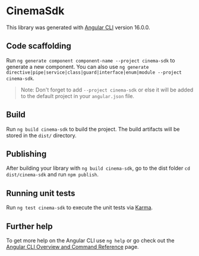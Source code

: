 # CinemaSdk

This library was generated with [Angular CLI](https://github.com/angular/angular-cli) version 16.0.0.

## Code scaffolding

Run `ng generate component component-name --project cinema-sdk` to generate a new component. You can also use `ng generate directive|pipe|service|class|guard|interface|enum|module --project cinema-sdk`.
> Note: Don't forget to add `--project cinema-sdk` or else it will be added to the default project in your `angular.json` file. 

## Build

Run `ng build cinema-sdk` to build the project. The build artifacts will be stored in the `dist/` directory.

## Publishing

After building your library with `ng build cinema-sdk`, go to the dist folder `cd dist/cinema-sdk` and run `npm publish`.

## Running unit tests

Run `ng test cinema-sdk` to execute the unit tests via [Karma](https://karma-runner.github.io).

## Further help

To get more help on the Angular CLI use `ng help` or go check out the [Angular CLI Overview and Command Reference](https://angular.io/cli) page.
